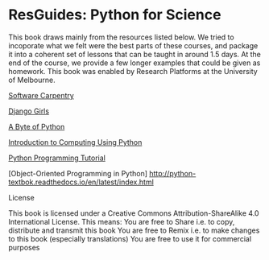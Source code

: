 # ResGuides: Python for Science

This book draws mainly from the resources listed below. We tried to incoporate what we felt were the best parts of these courses, and package it into a coherent set of lessons that can be taught in around 1.5 days. At the end of the course, we provide a few longer examples that could be given as homework. This book was enabled by Research Platforms at the University of Melbourne. 

[Software Carpentry](http://swcarpentry.github.io/python-novice-inflammation/)

[Django Girls](http://tutorial.djangogirls.org/en/)

[A Byte of Python](http://python.swaroopch.com/)

[Introduction to Computing Using Python](http://www.cs.cornell.edu/courses/CS1110/2014fa/lectures/)

[Python Programming Tutorial](http://www.programiz.com/python-programming)

[Object-Oriented Programming in Python] http://python-textbok.readthedocs.io/en/latest/index.html

License

This book is licensed under a Creative Commons Attribution-ShareAlike 4.0 International License.
This means:
You are free to Share i.e. to copy, distribute and transmit this book
You are free to Remix i.e. to make changes to this book (especially translations)
You are free to use it for commercial purposes
